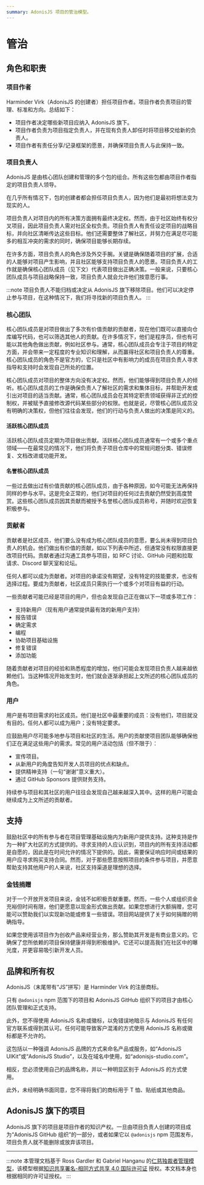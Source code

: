 ```yaml
---
summary: AdonisJS 项目的管治模型。
---
```


# 管治

## 角色和职责

### 项目作者

Harminder Virk（AdonisJS 的创建者）担任项目作者。项目作者负责项目的管理、标准和方向。总结如下：

- 项目作者决定哪些新项目应纳入 AdonisJS 旗下。
- 项目作者负责为项目指定负责人，并在现有负责人卸任时将项目移交给新的负责人。
- 项目作者有责任分享/记录框架的愿景，并确保项目负责人与此保持一致。

### 项目负责人

AdonisJS 是由核心团队创建和管理的多个包的组合。所有这些包都由项目作者指定的项目负责人领导。

在几乎所有情况下，包的创建者都会担任项目负责人，因为他们是最初将想法变为现实的人。

项目负责人对项目内的所有决策方面拥有最终决定权。然而，由于社区始终有权分叉项目，因此项目负责人需对社区全权负责。项目负责人有责任设定项目的战略目标，并向社区清晰传达这些目标。他们还需要整体了解社区，并努力在满足尽可能多的相互冲突的需求的同时，确保项目能够长期存续。

在许多方面，项目负责人的角色涉及外交手腕。关键是确保随着项目的扩展，合适的人能够对项目产生影响，并且社区能够支持项目负责人的愿景。项目负责人的工作就是确保核心团队成员（见下文）代表项目做出正确决策。一般来说，只要核心团队成员与项目战略保持一致，项目负责人就会允许他们按意愿行事。

:::note
项目负责人不能归档或决定从 AdonisJS 旗下移除项目。他们可以决定停止参与项目，在这种情况下，我们将寻找新的项目负责人。
:::

### 核心团队

核心团队成员是对项目做出了多次有价值贡献的贡献者，现在他们既可以直接向仓库编写代码，也可以筛选其他人的贡献。在许多情况下，他们是程序员，但也有可能以其他角色做出贡献，例如社区参与。通常，核心团队成员会专注于项目的特定方面，并会带来一定程度的专业知识和理解，从而赢得社区和项目负责人的尊重。核心团队成员的角色不是官方的，它只是社区中有影响力的成员在项目负责人寻求指导和支持时会发现自己所处的位置。

核心团队成员对项目的整体方向没有决定权。然而，他们能够得到项目负责人的倾听。核心团队成员的工作是确保负责人了解社区的需求和集体目标，并帮助开发或引出对项目的适当贡献。通常，核心团队成员会在其特定职责领域获得非正式的控制权，并被赋予直接修改源代码某些部分的权限。也就是说，尽管核心团队成员没有明确的决策权，但他们往往会发现，他们的行动与负责人做出的决策是同义的。

#### 活跃核心团队成员

活跃核心团队成员定期为项目做出贡献。活跃核心团队成员通常有一个或多个重点领域——在最常见的情况下，他们将负责子项目仓库中的常规问题分类、错误修复、文档改进或功能开发。

#### 名誉核心团队成员

一些过去做出过有价值贡献的核心团队成员，由于各种原因，如今可能无法再保持同样的参与水平。这是完全正常的，他们对项目的任何过去贡献仍然受到高度赞赏。这些核心团队成员因其贡献而被授予名誉核心团队成员称号，并随时欢迎恢复积极参与。

### 贡献者

贡献者是社区成员，他们要么没有成为核心团队成员的意愿，要么尚未得到项目负责人的机会。他们做出有价值的贡献，如以下列表中所述，但通常没有权限直接更改项目代码。贡献者通过沟通工具参与项目，如 RFC 讨论、GitHub 问题和拉取请求、Discord 聊天室和论坛。

任何人都可以成为贡献者。对项目的承诺没有期望，没有特定的技能要求，也没有选择过程。要成为贡献者，社区成员只需执行一个或多个对项目有益的行动。

一些贡献者可能已经是项目的用户，但也会发现自己正在做以下一项或多项工作：

- 支持新用户（现有用户通常提供最有效的新用户支持）
- 报告错误
- 确定需求
- 编程
- 协助项目基础设施
- 修复错误
- 添加功能

随着贡献者对项目的经验和熟悉程度的增加，他们可能会发现项目负责人越来越依赖他们。当这种情况开始发生时，他们就会逐渐承担起上文所述的核心团队成员的角色。

### 用户

用户是有项目需求的社区成员。他们是社区中最重要的成员：没有他们，项目就没有目的。任何人都可以成为用户；没有特定要求。

应鼓励用户尽可能多地参与项目和社区的生活。用户的贡献使项目团队能够确保他们正在满足这些用户的需求。常见的用户活动包括（但不限于）：

- 宣传项目。
- 从新用户的角度告知开发人员项目的优点和缺点。
- 提供精神支持（一句“谢谢”意义重大）。
- 通过 GitHub Sponsors 提供财务支持。

持续参与项目和其社区的用户往往会发现自己越来越深入其中。这样的用户可能会继续成为上文所述的贡献者。

## 支持

鼓励社区中的所有参与者在项目管理基础设施内为新用户提供支持。这种支持是作为一种扩大社区的方式提供的。寻求支持的人应认识到，项目内的所有支持活动都是自愿的，因此是在时间允许的情况下提供的。因此，需要保证响应时间或结果的用户应寻求购买支持合同。然而，对于那些愿意按照项目的条件参与项目，并愿意帮助支持其他用户的人来说，社区支持渠道是理想的选择。

### 金钱捐赠

对于一个开放开发项目来说，金钱不如积极贡献重要。然而，一些个人或组织资金充裕但时间有限，他们更愿意以现金形式做出贡献。如果您想进行大额捐赠，您可能可以赞助我们以实现新功能或修复一些错误。项目网站提供了关于如何捐赠的明确指导。

如果您使用该项目作为创收产品来经营业务，那么赞助其开发是有商业意义的。它确保了您所依赖的项目保持健康并得到积极维护。它还可以提高我们在社区中的曝光度，并更容易吸引新开发人员。

## 品牌和所有权

AdonisJS（末尾带有“JS”拼写）是 Harminder Virk 的注册商标。

只有 `@adonisjs` npm 范围下的项目和 AdonisJS GitHub 组织下的项目才由核心团队管理和正式支持。

此外，您不得使用 AdonisJS 名称或徽标，以免错误地暗示与 AdonisJS 有任何官方联系或得到其认可。任何可能导致客户混淆的方式使用 AdonisJS 名称或徽标都是不允许的。

这包括以一种强调 AdonisJS 品牌的方式来命名产品或服务，如“AdonisJS UIKit”或“AdonisJS Studio”，以及在域名中使用，如“adonisjs-studio.com”。

相反，您必须使用自己的品牌名称，并以一种明显区别于 AdonisJS 的方式使用。

此外，未经明确书面同意，您不得将我们的商标用于 T 恤、贴纸或其他商品。

## AdonisJS 旗下的项目

AdonisJS 旗下的项目是项目作者的知识产权。一旦由项目负责人创建的项目成为“AdonisJS GitHub 组织”的一部分，或者如果它以 `@adonisjs` npm 范围发布，项目负责人就不能删除或放弃该项目。

---

:::note
本管理文档基于 Ross Gardler 和 Gabriel Hanganu 的[仁慈独裁者管理模型](http://oss-watch.ac.uk/resources/benevolentdictatorgovernancemodel)，该模型根据[知识共享署名-相同方式共享 4.0 国际许可证](https://creativecommons.org/licenses/by-sa/4.0/) 授权。本文档本身也根据相同的许可证授权。
:::